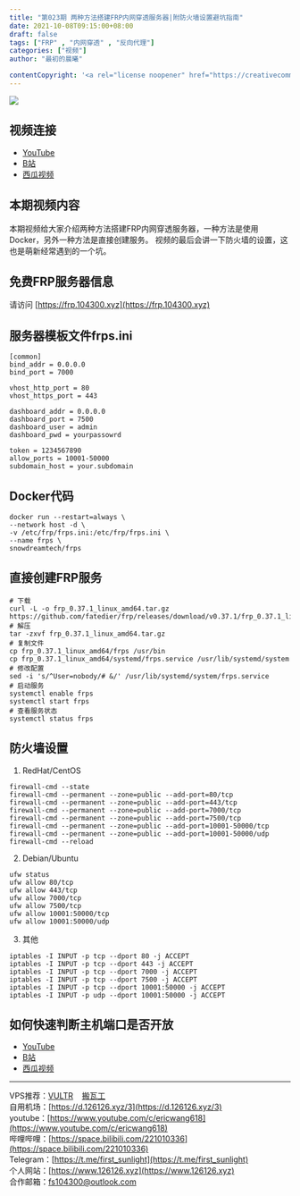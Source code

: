 ```yaml
---
title: "第023期 两种方法搭建FRP内网穿透服务器|附防火墙设置避坑指南"
date: 2021-10-08T09:15:00+08:00
draft: false
tags: ["FRP" , "内网穿透" , "反向代理"]
categories: ["视频"]
author: "最初的晨曦"

contentCopyright: '<a rel="license noopener" href="https://creativecommons.org/licenses/by-nc-sa/4.0/deed.zh" target="_blank">本文章采用 CC BY-NC-SA 4.0 许可协议</a>'
---
```


![](../../images/023/0.jpg)
	
## 视频连接
- [YouTube](https://www.youtube.com/watch?v=4oGf4HyfKGc)
- [B站](https://www.bilibili.com/video/BV1J3411176o/)
- [西瓜视频](https://www.ixigua.com/7016600006412993037)

## 本期视频内容

本期视频给大家介绍两种方法搭建FRP内网穿透服务器，一种方法是使用Docker，另外一种方法是直接创建服务。
视频的最后会讲一下防火墙的设置，这也是萌新经常遇到的一个坑。

## 免费FRP服务器信息

请访问 [https://frp.104300.xyz](https://frp.104300.xyz)

## 服务器模板文件frps.ini

```
[common]
bind_addr = 0.0.0.0
bind_port = 7000

vhost_http_port = 80
vhost_https_port = 443

dashboard_addr = 0.0.0.0
dashboard_port = 7500
dashboard_user = admin
dashboard_pwd = yourpassowrd

token = 1234567890
allow_ports = 10001-50000
subdomain_host = your.subdomain
```

## Docker代码

```
docker run --restart=always \
--network host -d \
-v /etc/frp/frps.ini:/etc/frp/frps.ini \
--name frps \
snowdreamtech/frps
```

## 直接创建FRP服务

```
# 下载
curl -L -o frp_0.37.1_linux_amd64.tar.gz https://github.com/fatedier/frp/releases/download/v0.37.1/frp_0.37.1_linux_amd64.tar.gz
# 解压
tar -zxvf frp_0.37.1_linux_amd64.tar.gz
# 复制文件
cp frp_0.37.1_linux_amd64/frps /usr/bin
cp frp_0.37.1_linux_amd64/systemd/frps.service /usr/lib/systemd/system
# 修改配置
sed -i 's/^User=nobody/# &/' /usr/lib/systemd/system/frps.service
# 启动服务
systemctl enable frps
systemctl start frps
# 查看服务状态
systemctl status frps
```

## 防火墙设置

1. RedHat/CentOS

```
firewall-cmd --state
firewall-cmd --permanent --zone=public --add-port=80/tcp
firewall-cmd --permanent --zone=public --add-port=443/tcp
firewall-cmd --permanent --zone=public --add-port=7000/tcp
firewall-cmd --permanent --zone=public --add-port=7500/tcp
firewall-cmd --permanent --zone=public --add-port=10001-50000/tcp
firewall-cmd --permanent --zone=public --add-port=10001-50000/udp
firewall-cmd --reload
```

2. Debian/Ubuntu

```
ufw status
ufw allow 80/tcp
ufw allow 443/tcp
ufw allow 7000/tcp
ufw allow 7500/tcp
ufw allow 10001:50000/tcp
ufw allow 10001:50000/udp
```

3. 其他

```
iptables -I INPUT -p tcp --dport 80 -j ACCEPT
iptables -I INPUT -p tcp --dport 443 -j ACCEPT
iptables -I INPUT -p tcp --dport 7000 -j ACCEPT
iptables -I INPUT -p tcp --dport 7500 -j ACCEPT
iptables -I INPUT -p tcp --dport 10001:50000 -j ACCEPT
iptables -I INPUT -p udp --dport 10001:50000 -j ACCEPT
```

## 如何快速判断主机端口是否开放

- [YouTube](https://www.youtube.com/watch?v=qOhk5wfho5g)
- [B站](https://www.bilibili.com/video/BV1jV41147xX/)
- [西瓜视频](https://www.ixigua.com/6997969718376301092)

---

VPS推荐：[VULTR](https://www.vultr.com/?ref=9742814)&nbsp;&nbsp;&nbsp;&nbsp;[搬瓦工](https://bwh81.net/aff.php?aff=73687)  
自用机场：[https://d.126126.xyz/3](https://d.126126.xyz/3)  
youtube：[https://www.youtube.com/c/ericwang618](https://www.youtube.com/c/ericwang618)  
哔哩哔哩：[https://space.bilibili.com/221010336](https://space.bilibili.com/221010336)  
Telegram：[https://t.me/first_sunlight](https://t.me/first_sunlight)  
个人网站：[https://www.126126.xyz](https://www.126126.xyz)  
合作邮箱：fs104300@outlook.com